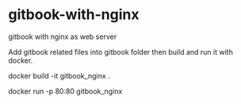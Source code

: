 # gitbook-with-nginx
gitbook with nginx as web server


Add gitbook related files into gitbook folder then build and run it with docker.

docker build -it gitbook_nginx .

docker run -p 80:80 gitbook_nginx
